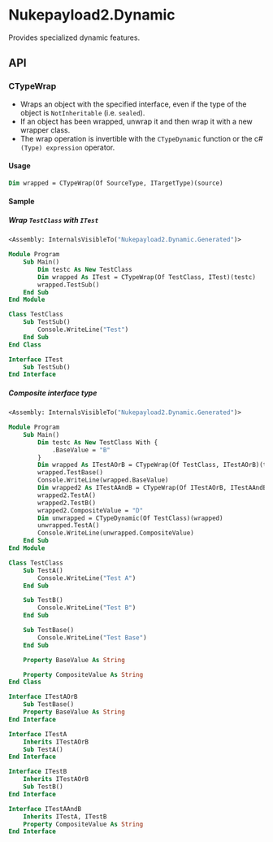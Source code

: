 # Nukepayload2.Dynamic
Provides specialized dynamic features.

## API
### CTypeWrap
- Wraps an object with the specified interface, even if the type of the object is `NotInheritable` (i.e. `sealed`).
- If an object has been wrapped, unwrap it and then wrap it with a new wrapper class.
- The wrap operation is invertible with the `CTypeDynamic` function or the c# `(Type) expression` operator.

#### Usage
```vb
Dim wrapped = CTypeWrap(Of SourceType, ITargetType)(source)
```

#### Sample

##### Wrap `TestClass` with `ITest`

```vb
<Assembly: InternalsVisibleTo("Nukepayload2.Dynamic.Generated")>

Module Program
    Sub Main()
        Dim testc As New TestClass
        Dim wrapped As ITest = CTypeWrap(Of TestClass, ITest)(testc)
        wrapped.TestSub()
    End Sub
End Module

Class TestClass
    Sub TestSub()
        Console.WriteLine("Test")
    End Sub
End Class

Interface ITest
    Sub TestSub()
End Interface
```

##### Composite interface type

```vb
<Assembly: InternalsVisibleTo("Nukepayload2.Dynamic.Generated")>

Module Program
    Sub Main()
        Dim testc As New TestClass With {
            .BaseValue = "B"
        }
        Dim wrapped As ITestAOrB = CTypeWrap(Of TestClass, ITestAOrB)(testc)
        wrapped.TestBase()
        Console.WriteLine(wrapped.BaseValue)
        Dim wrapped2 As ITestAAndB = CTypeWrap(Of ITestAOrB, ITestAAndB)(wrapped)
        wrapped2.TestA()
        wrapped2.TestB()
        wrapped2.CompositeValue = "D"
        Dim unwrapped = CTypeDynamic(Of TestClass)(wrapped)
        unwrapped.TestA()
        Console.WriteLine(unwrapped.CompositeValue)
    End Sub
End Module

Class TestClass
    Sub TestA()
        Console.WriteLine("Test A")
    End Sub

    Sub TestB()
        Console.WriteLine("Test B")
    End Sub

    Sub TestBase()
        Console.WriteLine("Test Base")
    End Sub

    Property BaseValue As String

    Property CompositeValue As String
End Class

Interface ITestAOrB
    Sub TestBase()
    Property BaseValue As String
End Interface

Interface ITestA
    Inherits ITestAOrB
    Sub TestA()
End Interface

Interface ITestB
    Inherits ITestAOrB
    Sub TestB()
End Interface

Interface ITestAAndB
    Inherits ITestA, ITestB
    Property CompositeValue As String
End Interface
```